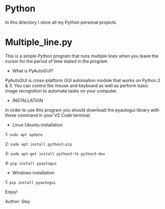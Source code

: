 # Python
In this directory I store all my Python personal projects.

# Multiple_line.py
This is a simple Python program that runs multiple lines
when you leave the cursor for the period of time stated in the program.


- What is PyAutoGUI?

PyAutoGUI is cross-platform GUI automation module that works on Python 2 & 3. You can control the mouse and keyboard as well as perform basic image recognition to automate tasks on your computer.


- INSTALLATION

In order to use this program you should download the pyautogui library with these command in your VS Code terminal.


- Linux Ubuntu installation

1: ```sudo apt update```

2: ```sudo apt install python3-pip```

3: ```sudo apt-get install python3-tk python3-dev```

4: ```pip install pyautogui```


- Windows installation

1: ```pip install pyautogui```


Enjoy!

Author: Sley
